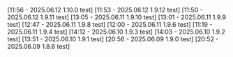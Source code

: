 [11:56 - 2025.06.12 1.10.0 test]
[11:53 - 2025.06.12 1.9.12 test]
[11:50 - 2025.06.12 1.9.11 test]
[13:05 - 2025.06.11 1.9.10 test]
[13:01 - 2025.06.11 1.9.9 test]
[12:47 - 2025.06.11 1.9.8 test]
[12:00 - 2025.06.11 1.9.6 test]
[11:19 - 2025.06.11 1.9.4 test]
[14:12 - 2025.06.10 1.9.3 test]
[14:03 - 2025.06.10 1.9.2 test]
[13:51 - 2025.06.10 1.9.1 test]
[20:56 - 2025.06.09 1.9.0 test]
[20:52 - 2025.06.09 1.8.6 test]

